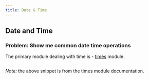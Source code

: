 ```yaml
---
title: Date & Time
---
```


## Date and Time

### Problem: Show me common date time operations

The primary module dealing with time is - [times](https://nim-lang.org/docs/times.html) module.

```{.input include=code/datetime01.nim}
```

*Note:* the above snippet is from the times module documentation.
